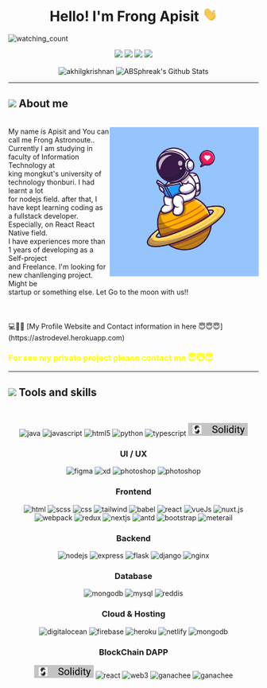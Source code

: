 <div align="center">
  <h1> Hello! I'm Frong Apisit <img src="https://github.com/ABSphreak/ABSphreak/blob/master/gifs/Hi.gif" width="30px"></h1>
</div>

<p align="left"> 
<img src="https://komarev.com/ghpvc/?username=frongrider2&color=brightgreen" alt="watching_count" />
 </p>
 <p align="center">
<img src="https://img.shields.io/badge/Age-23-blue" />
  <img src="https://img.shields.io/badge/Focus-MernStack%20-brightgreen" />
  <img src="https://img.shields.io/badge/Love-React%20-success" />
  <img src="https://img.shields.io/badge/Languages-English%20%26%20Thailand-brightgreen" />
</p>

<div align="center">
  <img align="center" src="https://github-readme-stats.vercel.app/api/top-langs/?username=frongrider2&layout=compact&hide=html" alt="akhilgkrishnan" />
  <img align="center" src="https://github-readme-stats.vercel.app/api?username=frongrider2&include_all_commits=true&count_private=true&show_icons=true&line_height=20&title_color=7A7ADB&icon_color=2234AE&text_color=D3D3D3&bg_color=0,000000,130F40" alt="ABSphreak's Github Stats">
</div>

----------------------------------------------
<p align="center">
<h2><div align="left"><img src="https://media.giphy.com/media/iY8CRBdQXODJSCERIr/giphy.gif" width="30px">&nbsp;About me<div></h2><br/>
  
<img align="right" src="https://github.com/frongrider2/frongrider2/blob/main/2091.jpg" width="300" alt="about me">
<div align="left">
My name is Apisit and You can call me Frong Astronoute.. <br>
Currently I am studying in faculty of Information Technology at <br>
king mongkut's university of technology thonburi. I had learnt a lot <br>
for nodejs field. after that, I have kept learning coding as <br>
a fullstack developer. Especially, on React React Native field. <br>
I have experiences more than 1 years of developing as a Self-project <br>
and Freelance. I'm looking for new chanllenging project. Might be <br>
startup or something else. Let Go to the moon with us!! <br><br><br><br>
</div>
💻🧘‍♂️ [My Profile Website and Contact information in here 😇😇😇](https://astrodevel.herokuapp.com)
  <h3 style="color: yellow">
  For see my private project please contact me 😇😇😇
</h3>
</p>

----------------------------------------------
  
<h2><div align="left"><img src="https://media.giphy.com/media/Skilli-World-level-up-skillup-skilli-JqIrxIRLrxx0NHxMDI/giphy.gif" width="30px">&nbsp;Tools and skills<div></h2><br/>
<p align="center">
  <a target="_blank"> 
    <img src="https://img.shields.io/badge/Java-007396.svg?style=for-the-badge&logo=java&logoColor=white" 
      alt="java"/> 
  </a>
  <a target="_blank"> 
    <img src="https://img.shields.io/badge/Javascript-F7DF1E.svg?style=for-the-badge&logo=javascript&logoColor=black"
      alt="javascript"/> 
  </a>
  <a target="_blank"> 
    <img src="https://img.shields.io/badge/html-E34F26.svg?style=for-the-badge&logo=html5&logoColor=white"
      alt="html5"/> 
  </a>
  <a target="_blank">
    <img src="https://img.shields.io/badge/Python-14354C?style=for-the-badge&logo=python&logoColor=white"
      alt="python"/>
  </a>
  <a target="_blank"> 
    <img src="https://img.shields.io/badge/typescript-3178C6.svg?style=for-the-badge&logo=typescript&logoColor=white"
      alt="typescript"/>
  </a>
  <a target="_blank"> 
    <img width="120px" src="https://github.com/frongrider2/frongrider2/blob/main/solidty.png"
      alt="solidty"/>
  </a>
</p>
  
  <h3 align="center">UI / UX</h3>
<p align="center">
  
  <a target="_blank"> 
    <img src="https://img.shields.io/badge/figma-%23F24E1E.svg?style=for-the-badge&logo=figma&logoColor=white"
      alt="figma"/>
  </a>
    <a target="_blank"> 
    <img src="https://img.shields.io/badge/Adobe%20XD-470137?style=for-the-badge&logo=Adobe%20XD&logoColor=#FF61F6"
      alt="xd"/>
  </a>
  <a target="_blank"> 
    <img src="https://img.shields.io/badge/adobephotoshop-%2331A8FF.svg?style=for-the-badge&logo=adobephotoshop&logoColor=white"
      alt="photoshop"/>
  </a>
  <a target="_blank"> 
    <img src="https://img.shields.io/badge/Sketch-FFB387?style=for-the-badge&logo=sketch&logoColor=black"
      alt="photoshop"/>
  </a>
<p/>
  
<h3 align="center">Frontend</h3>
<p align="center">
   <a target="_blank"> 
    <img src="https://img.shields.io/badge/HTML-239120?style=for-the-badge&logo=html5&logoColor=white"
      alt="html"/>
  </a>
  <a target="_blank"> 
    <img src="https://img.shields.io/badge/Sass-CC6699?style=for-the-badge&logo=sass&logoColor=white"
      alt="scss"/>
  </a>
  <a target="_blank"> 
    <img src="https://img.shields.io/badge/CSS3-1572B6?style=for-the-badge&logo=css3&logoColor=white"
      alt="css"/>
  </a>
  
   <a target="_blank"> 
    <img width="70" src="https://laravelnews.s3.amazonaws.com/images/tailwindcss-1633184775.jpg?w=1920&h=960&q=90&auto=format&fit=crop"
      alt="tailwind"/>
  </a>
  
  <a target="_blank"> 
    <img width="60" src="https://miro.medium.com/v2/resize:fit:1400/format:webp/1*03wq-hnYO21Cw8ZwRluPNw.png"
      alt="babel"/>
  </a>
   <a target="_blank"> 
    <img width="60" src="https://upload.wikimedia.org/wikipedia/commons/a/a7/React-icon.svg"
      alt="react"/>
  </a>
  <a target="_blank"> 
    <img width="60" src="https://miro.medium.com/v2/resize:fit:1400/format:webp/1*goSuHxAHqRR8alv_h_3nCw.png"
      alt="vueJs"/>
  </a>
  
  <a target="_blank"> 
    <img width="60" src="https://miro.medium.com/max/1400/0*HsriGncgl-JOIbE0.webp"
      alt="nuxt.js"/>
  </a>

  


   <a target="_blank"> 
    <img src="https://camo.githubusercontent.com/aa916459587c41a98e7b16e1adacc821f08a9733bcce342640a7c4f466980a19/68747470733a2f2f696d672e736869656c64732e696f2f62616467652f7765627061636b2d3844443646392e7376673f7374796c653d666f722d7468652d6261646765266c6f676f3d7765627061636b266c6f676f436f6c6f723d626c61636b"
      alt="webpack"/>
  </a>
  
  <a target="_blank"> 
    <img src="https://camo.githubusercontent.com/8cfeadeead6d7a9a796f925cec83c2cac71e07607bf342ce4dd51dd796a45e00/68747470733a2f2f696d672e736869656c64732e696f2f62616467652f72656475782d3736344142432e7376673f7374796c653d666f722d7468652d6261646765266c6f676f3d7265647578266c6f676f436f6c6f723d7768697465"
      alt="redux"/>
  </a>
  
  <a target="_blank"> 
    <img src="https://img.shields.io/badge/Next-black?style=for-the-badge&logo=next.js&logoColor=white"
      alt="nextjs"/>
  </a>
  
  <a target="_blank"> 
    <img src="https://img.shields.io/badge/-AntDesign-%230170FE?style=for-the-badge&logo=ant-design&logoColor=white"
      alt="antd"/>
  </a>
  
   <a target="_blank"> 
    <img src="https://img.shields.io/badge/bootstrap-%23563D7C.svg?style=for-the-badge&logo=bootstrap&logoColor=white"
      alt="bootstrap"/>
  </a>
  
   <a target="_blank"> 
    <img src="https://img.shields.io/badge/materialui-%230081CB.svg?style=for-the-badge&logo=material-ui&logoColor=white"
      alt="meterail"/>
  </a>
  
</p>
  
    
<h3 align="center">Backend</h3>
<p align="center">
   <a target="_blank"> 
    <img src="https://img.shields.io/badge/node.js-6DA55F?style=for-the-badge&logo=node.js&logoColor=white"
      alt="nodejs"/>
  </a>
  <a target="_blank"> 
    <img src="https://img.shields.io/badge/express.js-%23404d59.svg?style=for-the-badge&logo=express&logoColor=%2361DAFB"
      alt="express"/>
  </a>
  <a target="_blank"> 
    <img src="https://img.shields.io/badge/flask-%23000.svg?style=for-the-badge&logo=flask&logoColor=white"
      alt="flask"/>
  </a>
  <a target="_blank"> 
    <img src="https://img.shields.io/badge/django-%23092E20.svg?style=for-the-badge&logo=django&logoColor=white"
      alt="django"/>
  </a>
  <a target="_blank"> 
    <img src="https://img.shields.io/badge/nginx-%23009639.svg?style=for-the-badge&logo=nginx&logoColor=white"
      alt="nginx"/>
  </a>
<p/>
  
  
<h3 align="center">Database</h3>
<p align="center">
  <a target="_blank"> 
    <img src="https://img.shields.io/badge/MongoDB-%234ea94b.svg?style=for-the-badge&logo=mongodb&logoColor=white"
      alt="mongodb"/>
  </a>
  <a target="_blank"> 
    <img src="https://img.shields.io/badge/mysql-%2300f.svg?style=for-the-badge&logo=mysql&logoColor=white"
      alt="mysql"/>
  </a>
  <a target="_blank"> 
    <img src="https://img.shields.io/badge/redis-%23DD0031.svg?style=for-the-badge&logo=redis&logoColor=white"
      alt="reddis"/>
  </a>
<p/>
  
  
 <h3 align="center">Cloud & Hosting</h3>
<p align="center">
  <a target="_blank"> 
    <img src="https://img.shields.io/badge/DigitalOcean-%230167ff.svg?style=for-the-badge&logo=digitalOcean&logoColor=white"
      alt="digitalocean"/>
  </a>
  <a target="_blank"> 
    <img src="https://img.shields.io/badge/firebase-%23039BE5.svg?style=for-the-badge&logo=firebase"
      alt="firebase"/>
  </a>
  <a target="_blank"> 
    <img src="https://img.shields.io/badge/heroku-%23430098.svg?style=for-the-badge&logo=heroku&logoColor=white"
      alt="heroku"/>
  </a>
  <a target="_blank"> 
    <img src="https://img.shields.io/badge/netlify-%23000000.svg?style=for-the-badge&logo=netlify&logoColor=#00C7B7"
      alt="netlify"/>
  </a>
    <a target="_blank"> 
    <img src="https://img.shields.io/badge/vercel-%23000000.svg?style=for-the-badge&logo=vercel&logoColor=white"
      alt="mongodb"/>
<p/>
      
 <h3 align="center">BlockChain DAPP</h3>
<p align="center">
  <a target="_blank"> 
    <img width="120px" src="https://github.com/frongrider2/frongrider2/blob/main/solidty.png"
      alt="solidty"/>
  </a>
  <a target="_blank"> 
    <img src="https://camo.githubusercontent.com/568b25d1eedaec33d63b530072a31643315afb172ae235f7bf79100ac942a71e/68747470733a2f2f696d672e736869656c64732e696f2f62616467652f72656163746a732d3631444146422e7376673f7374796c653d666f722d7468652d6261646765266c6f676f3d7265616374266c6f676f436f6c6f723d626c61636b"
      alt="react"/>
  </a>
  <a target="_blank"> 
    <img width="120px" src="https://www.blockchainexpert.uk/blog/Uploads/BlogImage/what-is-web3js-blockchain-decentralized-web.png"
      alt="web3"/>
  </a>
  <a target="_blank"> 
    <img width="120px" src="https://i0.wp.com/www.mycryptopedia.com/wp-content/uploads/2019/11/rsz_ganachee.png?fit=563%2C307&ssl=1"
      alt="ganachee"/>
  </a>
  <a target="_blank"> 
    <img width="120px" src="https://s3.amazonaws.com/infura-blog-content/2021/05/pasted-image-0--41-.png"
      alt="ganachee"/>
  </a>
<p/>
  
 
